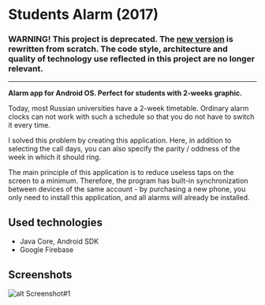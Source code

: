 # Students Alarm (2017)

### WARNING! This project is deprecated. The [new version](https://github.com/Perfomer/WelloAlarm-2017/tree/master) is rewritten from scratch. The code style, architecture and quality of technology use reflected in this project are no longer relevant.
---
**Alarm app for Android OS. Perfect for students with 2-weeks graphic.**

Today, most Russian universities have a 2-week timetable. Ordinary alarm clocks can not work with such a schedule so that you do not have to switch it every time.

I solved this problem by creating this application. Here, in addition to selecting the call days, you can also specify the parity / oddness of the week in which it should ring.

The main principle of this application is to reduce useless taps on the screen to a minimum. Therefore, the program has built-in synchronization between devices of the same account - by purchasing a new phone, you only need to install this application, and all alarms will already be installed.

## Used technologies
- Java Core, Android SDK
- Google Firebase

## Screenshots
![alt Screenshot#1](https://github.com/Perfomer/StudentsAlarm-2017/blob/master/Screenshots/Screenshot.png)
